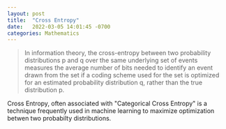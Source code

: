 ```yaml
---
layout: post
title:  "Cross Entropy"
date:   2022-03-05 14:01:45 -0700
categories: Mathematics
---
```


> In information theory, the cross-entropy between two probability distributions p and q over the same underlying set of events measures the average number of bits needed to identify an event drawn from the set if a coding scheme used for the set is optimized for an estimated probability distribution q, rather than the true distribution p.

Cross Entropy, often associated with "Categorical Cross Entropy" is a technique frequently used in machine learning to 
maximize optimization betwen two probabilty distributions. 


